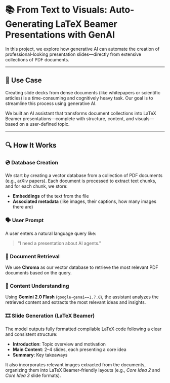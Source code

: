# 📚 From Text to Visuals: Auto-Generating LaTeX Beamer Presentations with GenAI

In this project, we explore how generative AI can automate the creation of professional-looking presentation slides—directly from extensive collections of PDF documents.

---

## 🧠 Use Case

Creating slide decks from dense documents (like whitepapers or scientific articles) is a time-consuming and cognitively heavy task. Our goal is to streamline this process using generative AI. 

We built an AI assistant that transforms document collections into LaTeX Beamer presentations—complete with structure, content, and visuals—based on a user-defined topic.

---

## 🔍 How It Works

### 💿 Database Creation 
We start by creating a vector database from a collection of PDF documents (e.g., arXiv papers). Each document is processed to extract text chunks, and for each chunk, we store:
* **Embeddings** of the text from the file
* **Associated metadata** (like images, their captions, how many images there are)

### 🗣️ User Prompt

A user enters a natural language query like:

> "I need a presentation about AI agents."

### 📄 Document Retrieval

We use **Chroma** as our vector database to retrieve the most relevant PDF documents based on the query. 

### 🧠 Content Understanding

Using **Gemini 2.0 Flash** (`google-genai==1.7.0`), the assistant analyzes the retrieved content and extracts the most relevant ideas and insights.

### 🎞️ Slide Generation (LaTeX Beamer)

The model outputs fully formatted compilable LaTeX code following a clear and consistent structure:

- **Introduction**: Topic overview and motivation  
- **Main Content**: 2–4 slides, each presenting a core idea  
- **Summary**: Key takeaways  

It also incorporates relevant images extracted from the documents, organizing them into LaTeX Beamer-friendly layouts (e.g., *Core Idea 2* and *Core Idea 3* slide formats).
